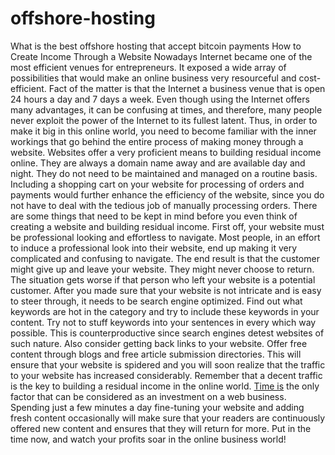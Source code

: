 # offshore-hosting
What is the best offshore hosting that accept bitcoin payments
How to Create Income Through a Website
Nowadays Internet became one of the most efficient venues for entrepreneurs. It exposed a wide array of possibilities that would make an online business very resourceful and cost-efficient. Fact of the matter is that the Internet a business venue that is open 24 hours a day and 7 days a week.
Even though using the Internet offers many advantages, it can be confusing at times, and therefore, many people never exploit the power of the Internet to its fullest latent. Thus, in order to make it big in this online world, you need to become familiar with the inner workings that go behind the entire process of making money through a website.
Websites offer a very proficient means to building residual income online. They are always a domain name away and are available day and night. They do not need to be maintained and managed on a routine basis. Including a shopping cart on your website for processing of orders and payments would further enhance the efficiency of the website, since you do not have to deal with the tedious job of manually processing orders.
There are some things that need to be kept in mind before you even think of creating a website and building residual income. First off, your website must be professional looking and effortless to navigate. Most people, in an effort to induce a professional look into their website, end up making it very complicated and confusing to navigate. The end result is that the customer might give up and leave your website. They might never choose to return. The situation gets worse if that person who left your website is a potential customer.
After you made sure that your website is not intricate and is easy to steer through, it needs to be search engine optimized. Find out what keywords are hot in the category and try to include these keywords in your content. Try not to stuff keywords into your sentences in every which way possible. This is counterproductive since search engines detest websites of such nature.
Also consider getting back links to your website. Offer free content through blogs and free article submission directories. This will ensure that your website is spidered and you will soon realize that the traffic to your website has increased considerably. Remember that a decent traffic is the key to building a residual income in the online world.
<a href="#">Time is</a> the only factor that can be considered as an investment on a web business. Spending just a few minutes a day fine-tuning your website and adding fresh content occasionally will make sure that your readers are continuously offered new content and ensures that they will return for more. Put in the time now, and watch your profits soar in the online business world!
